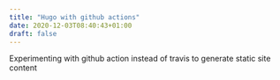 ```yaml
---
title: "Hugo with github actions"
date: 2020-12-03T08:40:43+01:00
draft: false
---
```


Experimenting with github action instead of travis to generate static site content

